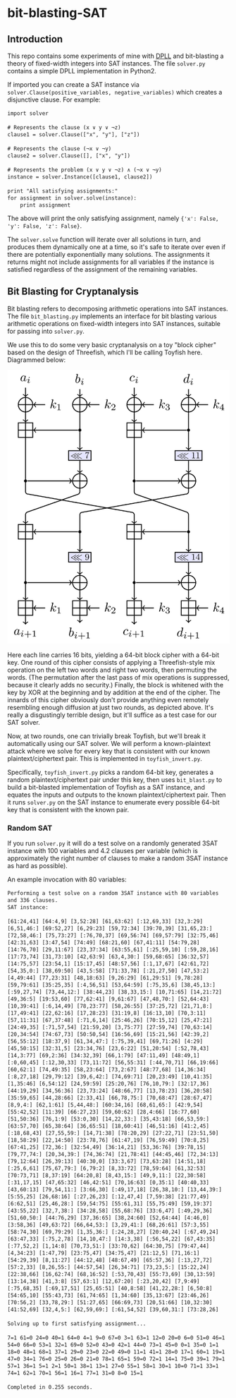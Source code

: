 # bit-blasting-SAT

## Introduction

This repo contains some experiments of mine with [DPLL](https://en.wikipedia.org/wiki/DPLL_algorithm) and bit-blasting a theory of fixed-width integers into SAT instances.
The file `solver.py` contains a simple DPLL implementation in Python2.

If imported you can create a SAT instance via `solver.Clause(positive_variables, negative_variables)` which creates a disjunctive clause.
For example:
```
import solver

# Represents the clause (x ∨ y ∨ ¬z)
clause1 = solver.Clause(["x", "y"], ["z"])

# Represents the clause (¬x ∨ ¬y)
clause2 = solver.Clause([], ["x", "y"])

# Represents the problem (x ∨ y ∨ ¬z) ∧ (¬x ∨ ¬y)
instance = solver.Instance([clause1, clause2])

print "All satisfying assignments:"
for assignment in solver.solve(instance):
	print assignment
```
The above will print the only satisfying assignment, namely `{'x': False, 'y': False, 'z': False}`.

The `solver.solve` function will iterate over all solutions in turn, and produces them dynamically one at a time, so it's safe to iterate over even if there are potentially exponentially many solutions.
The assignments it returns might not include assignments for all variables if the instance is satisfied regardless of the assignment of the remaining variables.

## Bit Blasting for Cryptanalysis

Bit blasting refers to decomposing arithmetic operations into SAT instances.
The file `bit_blasting.py` implements an interface for bit blasting various arithmetic operations on fixed-width integers into SAT instances, suitable for passing into `solver.py`.

We use this to do some very basic cryptanalysis on a toy "block cipher" based on the design of Threefish, which I'll be calling Toyfish here.
Diagrammed below:

![Toyfish](/docs/diagram1.png?raw=true "Toyfish block cipher")

Here each line carries 16 bits, yielding a 64-bit block cipher with a 64-bit key.
One round of this cipher consists of applying a Threefish-style mix operation on the left two words and right two words, then permuting the words.
(The permutation after the last pass of mix operations is suppressed, because it clearly adds no security.)
Finally, the block is whitened with the key by XOR at the beginning and by addition at the end of the cipher.
The innards of this cipher obviously don't provide anything even remotely resembling enough diffusion at just two rounds, as depicted above.
It's really a disgustingly terrible design, but it'll suffice as a test case for our SAT solver.

Now, at two rounds, one can trivially break Toyfish, but we'll break it automatically using our SAT solver.
We will perform a known-plaintext attack where we solve for every key that is consistent with our known plaintext/ciphertext pair.
This is implemented in `toyfish_invert.py`.

Specifically, `toyfish_invert.py` picks a random 64-bit key, generates a random plaintext/ciphertext pair under this key, then uses `bit_blast.py` to build a bit-blasted implementation of Toyfish as a SAT instance, and equates the inputs and outputs to the known plaintext/ciphertext pair.
Then it runs `solver.py` on the SAT instance to enumerate every possible 64-bit key that is consistent with the known pair.

### Random SAT

If you run `solver.py` it will do a test solve on a randomly generated 3SAT instance with 100 variables and 4.2 clauses per variable (which is approximately the right number of clauses to make a random 3SAT instance as hard as possible).

An example invocation with 80 variables:

```
Performing a test solve on a random 3SAT instance with 80 variables and 336 clauses.
SAT instance:

[61:24,41] [64:4,9] [3,52:28] [61,63:62] [:12,69,33] [32,3:29] [6,51,46:] [69:52,27] [6,29:23] [59,72:34] [39:70,39] [31,65,23:] [72,58,46:] [75,73:27] [:76,70,37] [69,56:74] [69,57:79] [32:75,46] [42:31,63] [3:47,54] [74:49] [68:21,60] [67,41:11] [54:79,28] [14:76,70] [29,11:67] [23,37:34] [63:55,61] [:25,59,10] [:59,28,16] [17:73,74] [31,73:10] [42,63:9] [63,4,30:] [59,68:65] [36:32,57] [14:75,57] [23:54,1] [15:17,45] [48:57,56] [:1,17,67] [42:61,72] [54,35,0:] [38,69:50] [43,5:58] [71:33,78] [:21,27,50] [47,53:2] [4,49:44] [77,23:31] [48,18:63] [9,26:29] [61,29:51] [9,78:28] [59,79:61] [35:25,35] [:4,56,51] [53,64:59] [:75,35,6] [38,45,13:] [:59,27,74] [73,44,12:] [38:44,23] [38,33,15:] [10,71:65] [14,21:72] [49,36:5] [19:53,60] [77,62:41] [9,61:67] [47,48,70:] [52,64:43] [10,39:41] [:6,14,49] [78,23:77] [58,26:55] [37:25,72] [21,71,8:] [17,49:41] [22,62:16] [17,28:23] [31:19,8] [16:13,10] [70,3:11] [57,11:31] [67,37:48] [:71,6,14] [25:46,26] [70:15,12] [25,47:21] [24:49,35] [:71,57,54] [21:59,20] [3,75:77] [27:59,74] [70,63:14] [20,34:54] [74:67,73] [50:50,54] [16:56,69] [15:21,56] [42:39,2] [56,55:12] [18:37,9] [61,34,47:] [:75,39,41] [69,71:26] [4:29] [45,50:15] [32:31,5] [23:34,76] [23,6:22] [51,20:54] [:52,78,43] [14,3:77] [69,2:36] [34:32,39] [66,1:79] [47:11,49] [48:49,1] [:0,60,45] [:12,30,33] [73,11:72] [56,55:31] [:44,70,71] [66,19:66] [60,62:1] [74,49:35] [58,23:64] [73,2:67] [48:77,68] [14,36:34] [:8,27,18] [29,79:12] [39,6,42:] [74,69:71] [20,23:49] [10,41:35] [1,35:46] [6,54:12] [24,59:59] [25:20,76] [76,10,79:] [32:17,36] [44:19,29] [34,56:36] [23,73:24] [48:66,77] [13,78:23] [36,20:58] [35:59,65] [44,28:66] [2:33,41] [66,78,75:] [70,68:47] [28:67,47] [8,9,4:] [62,1:61] [5,44,48:] [60:34,16] [68,61,65:] [42:9,54] [55:42,52] [11:39] [66:27,23] [59,60:62] [28,4:66] [16:77,60] [51,50:36] [76,1:9] [53:0,30] [14,22,33:] [35,43:18] [66,53,59:] [63:57,70] [65,38:64] [36,65:51] [18,60:41] [46,51:16] [41:2,45] [:18,68,43] [27,55,59:] [14,71:38] [78:20,29] [27:22,71] [23:51,50] [18,58:29] [22,14:50] [23:78,76] [61:47,19] [76,59:49] [70:8,25] [67:41,25] [72,36:] [32:54,49] [36:14,21] [53,36:76] [39:78,15] [79,77,74:] [20,34,39:] [74,36:74] [21,78:41] [44:45,46] [72,34:13] [79,12:64] [26,39:13] [40:30,0] [33:3,67] [73,63:28] [14:51,18] [:25,6,61] [75,67,79:] [6,79:2] [8,33:72] [78,59:64] [61,32:53] [70:73,71] [8,37:19] [64:20,8] [8,43,15:] [49,9,11:] [22,30:58] [:31,17,15] [47,65:32] [46,42:51] [70,16:63] [0,35:1] [40:40,33] [43,60:13] [79,54,11:] [3:66,30] [:49,17,18] [26,38,10:] [13,44,39:] [5:55,25] [26,68:16] [:27,26,23] [:12,47,4] [7,59:38] [21:77,49] [6:62,51] [25,46,28:] [59,54:75] [55:61,31] [55,75:49] [59,19:37] [43:55,22] [32,7,38:] [34:28,58] [55,68:76] [33:6,47] [:49,29,36] [51,60,50:] [44:76,29] [37,36:65] [38,24:60] [52,64:44] [4:46,0] [3:58,36] [49,63:72] [66,64,53:] [3,29,41:] [68,26:61] [57:3,55] [58:74,30] [69,79:29] [1,35,36:] [:24,28,27] [20:40,24] [:67,49,24] [63:47,33] [:75,2,78] [14,10,47:] [14:3,38] [:56,54,22] [67,43:35] [:77,52,2] [1,14:8] [70,73,51:] [33:70,62] [64:30,75] [79:47,44] [4,34:23] [1:47,79] [23:75,47] [34:75,47] [21:12,5] [71,16:1] [54:29,39] [8,11:27] [44:12,48] [48:67,49] [65:57,36] [:13,27,72] [57:2,33] [8,26,55:] [44:57,54] [26,34:71] [73,23,5:] [15:22,24] [22:38,66] [16,62:74] [68,16:52] [:53,70,43] [55:73,69] [30,13:59] [13:14,38] [41,3:8] [57,63:1] [12,67:20] [:23,20,42] [7,9:49] [:75,68,35] [:69,17,51] [25,65:51] [40,8:58] [41,22,28:] [6,50:8] [54:65,10] [55:43,73] [61,74:65] [1,34:60] [35,13:67] [23:46,26] [70:56,2] [33,78,29:] [51:27,65] [66:69,73] [20,51:66] [10,32:30] [41:52,69] [32,4,5:] [62,59,69:] [:61,54,52] [39,60,31:] [73:28,26]

Solving up to first satisfying assignment...

7=1 61=0 24=0 40=1 64=0 4=1 9=0 67=0 3=1 63=1 12=0 20=0 6=0 51=0 46=1 54=0 66=0 53=1 32=1 69=0 52=0 43=0 42=1 44=0 73=1 45=0 0=1 35=0 1=1 18=0 48=1 68=1 37=1 29=0 23=0 22=0 49=0 11=1 41=1 28=0 17=1 60=1 19=1 47=0 34=1 76=0 25=0 26=0 21=0 78=1 65=1 59=0 72=1 14=1 75=0 39=1 79=1 57=1 36=1 5=1 2=1 50=1 38=1 13=1 27=0 55=1 58=1 30=1 10=0 71=1 33=1 74=1 62=1 70=1 56=1 16=1 77=1 31=0 8=0 15=1

Completed in 0.255 seconds.
```

